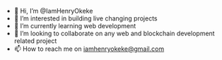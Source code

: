 - 👋 Hi, I’m @IamHenryOkeke
- 👀 I’m interested in building live changing projects
- 🌱 I’m currently learning web development
- 💞️ I’m looking to collaborate on any web and blockchain development related project
- 📫 How to reach me on iamhenryokeke@gmail.com

<!---
IamHenryOkeke/IamHenryOkeke is a ✨ special ✨ repository because its `README.md` (this file) appears on your GitHub profile.
You can click the Preview link to take a look at your changes.
--->
